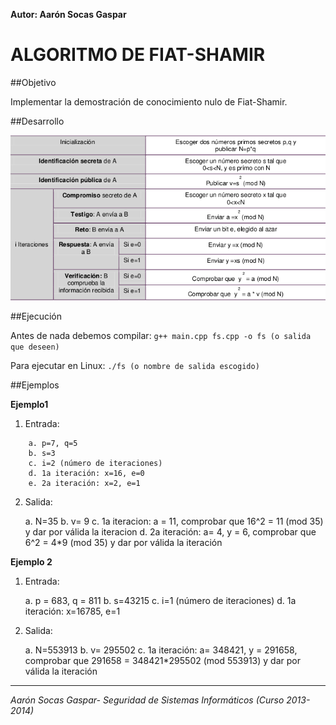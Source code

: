 **Autor: Aarón Socas Gaspar**

# ALGORITMO DE FIAT-SHAMIR

##Objetivo

Implementar la demostración de conocimiento nulo de Fiat-Shamir.

##Desarrollo

![Tabla](images/tabla.png)

##Ejecución

Antes de nada debemos compilar:
`
    g++ main.cpp fs.cpp -o fs (o salida que deseen)
`

Para ejecutar en Linux:
`
    ./fs (o nombre de salida escogido)
`

##Ejemplos

**Ejemplo1**

1. Entrada:
``` 
    a. p=7, q=5
    b. s=3
    c. i=2 (número de iteraciones)
    d. 1a iteración: x=16, e=0
    e. 2a iteración: x=2, e=1
``` 
2. Salida:

    a. N=35
    b. v= 9
    c. 1a iteracion: a = 11, comprobar que 16^2 = 11 (mod 35) y dar por válida la iteracion
    d. 2a iteración: a= 4, y = 6, comprobar que 6^2 = 4*9 (mod 35) y dar por válida la iteración
    
**Ejemplo 2**

1. Entrada:

    a. p = 683, q = 811
    b. s=43215
    c. i=1 (número de iteraciones)
    d. 1a iteración: x=16785, e=1
    
2. Salida:

    a. N=553913
    b. v= 295502
    c. 1a iteración: a= 348421, y = 291658, comprobar que 291658 = 348421*295502 (mod 553913) y dar por válida la iteración

    
--------------------------------------------------------------------------
*Aarón Socas Gaspar- Seguridad de Sistemas Informáticos (Curso 2013-2014)*